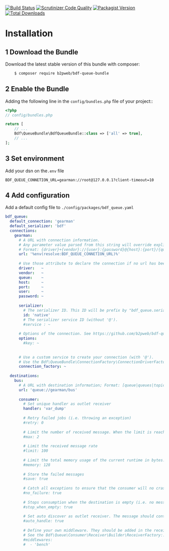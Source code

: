 
[![Build Status](https://travis-ci.org/b2pweb/bdf-queue-bundle.svg?branch=master)](https://travis-ci.org/b2pweb/bdf-queue-bundle)
[![Scrutinizer Code Quality](https://scrutinizer-ci.com/g/b2pweb/bdf-queue-bundle/badges/quality-score.png?b=master)](https://scrutinizer-ci.com/g/b2pweb/bdf-queue-bundle/?branch=master)
[![Packagist Version](https://img.shields.io/packagist/v/b2pweb/bdf-queue-bundle.svg)](https://packagist.org/packages/b2pweb/bdf-queue-bundle)
[![Total Downloads](https://img.shields.io/packagist/dt/b2pweb/bdf-queue-bundle.svg)](https://packagist.org/packages/b2pweb/bdf-queue-bundle)

Installation
============

1 Download the Bundle
---------------------

Download the latest stable version of this bundle with composer:

```bash
    $ composer require b2pweb/bdf-queue-bundle
```

2 Enable the Bundle
-------------------

Adding the following line in the ``config/bundles.php`` file of your project::

```php
<?php
// config/bundles.php

return [
    // ...
    Bdf\QueueBundle\BdfQueueBundle::class => ['all' => true],
    // ...
];
```

3 Set environment
-----------------

Add your dsn on the`.env` file

```
BDF_QUEUE_CONNETION_URL=gearman://root@127.0.0.1?client-timeout=10
```

4 Add configuration
-------------------

Add a default config file to `./config/packages/bdf_queue.yaml`

```yaml
bdf_queue:
  default_connection: 'gearman'
  default_serializer: 'bdf'
  connections:
    gearman:
      # A URL with connection information. 
      # Any parameter value parsed from this string will override explicitly set parameters. 
      # Format: {driver}+{vendor}://{user}:{password}@{host}:{port}/{queue}?{option}=value
      url: '%env(resolve:BDF_QUEUE_CONNETION_URL)%'
      
      # Use those attribute to declare the connection if no url has been provided.
      driver:   ~
      vendor:   ~
      queue:    ~
      host:     ~
      port:     ~
      user:     ~
      password: ~
    
      serializer:
        # The serializer ID. This ID will be prefix by "bdf_queue.serializer". Defined values: native, bdf, bdf_json.
        id: 'native'
        # The serializer service ID (without '@').
        #service : ~
        
      # Options of the connection. See https://github.com/b2pweb/bdf-queue for the list of available options.
      options:
        #key: ~ 
  
      
      # Use a custom service to create your connection (with '@').
      # Use the Bdf\QueueBundle\ConnectionFactory\ConnectionDriverFactory::createDriver() by default.
      connection_factory: ~
      
  destinations:
    bus:
      # A URL with destination information; Format: [queue|queues|topic]://{connection}/{queue}
      url: 'queue://gearman/bus'
      
      consumer:
        # Set unique handler as outlet receiver
        handler: 'var_dump'
        
        # Retry failed jobs (i.e. throwing an exception)
        #retry: 0
        
        # Limit the number of received message. When the limit is reached, the consumer is stopped
        #max: 2
        
        # Limit the received message rate
        #limit: 100
        
        # Limit the total memory usage of the current runtime in bytes. When the limit is reached, the consumer is stopped
        #memory: 128
        
        # Store the failed messages
        #save: true
        
        # Catch all exceptions to ensure that the consumer will no crash (and will silently fail)
        #no_failure: true
        
        # Stops consumption when the destination is empty (i.e. no messages are received during the waiting duration)
        #stop_when_empty: true
        
        # Set auto discover as outlet receiver. The message should contain target hint.
        #auto_handle: true
        
        # Define your own middleware. They should be added in the receiver factory.
        # See the Bdf\Queue\Consumer\Receiver\Builder\ReceiverFactory::addFactory()
        #middlewares:
        #  - 'bench'
```
